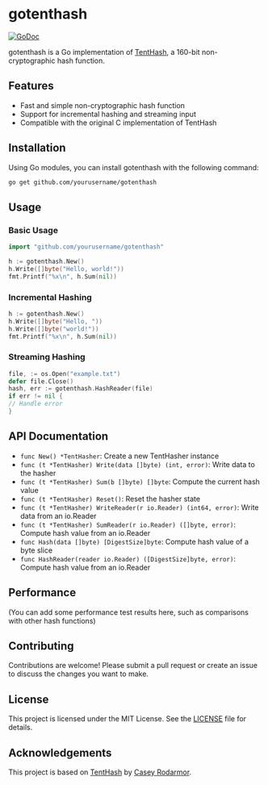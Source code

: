 # gotenthash

[![GoDoc](https://godoc.org/github.com/yourusername/gotenthash?status.svg)](https://godoc.org/github.com/yourusername/gotenthash)

gotenthash is a Go implementation of [TentHash](https://github.com/cessen/tenthash), a 160-bit non-cryptographic hash function.

## Features

- Fast and simple non-cryptographic hash function
- Support for incremental hashing and streaming input
- Compatible with the original C implementation of TentHash

## Installation

Using Go modules, you can install gotenthash with the following command:

```bash
go get github.com/yourusername/gotenthash
```

## Usage

### Basic Usage

```go
import "github.com/yourusername/gotenthash"

h := gotenthash.New()
h.Write([]byte("Hello, world!"))
fmt.Printf("%x\n", h.Sum(nil))
```
### Incremental Hashing

```go
h := gotenthash.New()
h.Write([]byte("Hello, "))
h.Write([]byte("world!"))
fmt.Printf("%x\n", h.Sum(nil))
```

### Streaming Hashing

```go
file, := os.Open("example.txt")
defer file.Close()
hash, err := gotenthash.HashReader(file)
if err != nil {
// Handle error
}
```



## API Documentation

- `func New() *TentHasher`: Create a new TentHasher instance
- `func (t *TentHasher) Write(data []byte) (int, error)`: Write data to the hasher
- `func (t *TentHasher) Sum(b []byte) []byte`: Compute the current hash value
- `func (t *TentHasher) Reset()`: Reset the hasher state
- `func (t *TentHasher) WriteReader(r io.Reader) (int64, error)`: Write data from an io.Reader
- `func (t *TentHasher) SumReader(r io.Reader) ([]byte, error)`: Compute hash value from an io.Reader
- `func Hash(data []byte) [DigestSize]byte`: Compute hash value of a byte slice
- `func HashReader(reader io.Reader) ([DigestSize]byte, error)`: Compute hash value from an io.Reader

## Performance

(You can add some performance test results here, such as comparisons with other hash functions)

## Contributing

Contributions are welcome! Please submit a pull request or create an issue to discuss the changes you want to make.

## License

This project is licensed under the MIT License. See the [LICENSE](LICENSE) file for details.

## Acknowledgements

This project is based on [TentHash](https://github.com/cessen/tenthash) by [Casey Rodarmor](https://github.com/cessen).
